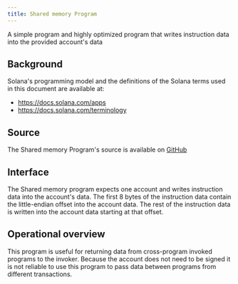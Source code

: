```yaml
---
title: Shared memory Program
---
```


A simple program and highly optimized program that writes instruction data into
the provided account's data

## Background

Solana's programming model and the definitions of the Solana terms used in this
document are available at:

- https://docs.solana.com/apps
- https://docs.solana.com/terminology

## Source

The Shared memory Program's source is available on
[GitHub](https://github.com/solana-labs/solana-program-library)

## Interface

The Shared memory program expects one account and writes instruction data into
the account's data.  The first 8 bytes of the instruction data contain the
little-endian offset into the account data.  The rest of the instruction data is
written into the account data starting at that offset.  

## Operational overview

This program is useful for returning data from cross-program invoked programs to
the invoker.  Because the account does not need to be signed it is not reliable
to use this program to pass data between programs from different transactions.

